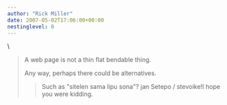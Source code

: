 ```yaml
---
author: "Rick Miller"
date: 2007-05-02T17:06:00+00:00
nestinglevel: 0
---
```

\
> 
> 
> A web page is not a thin flat bendable thing.
>> 
> Any way, perhaps there could be alternatives.
>> Such as "sitelen sama lipu sona"?
>> jan Setepo / stevoike!I hope you were kidding.